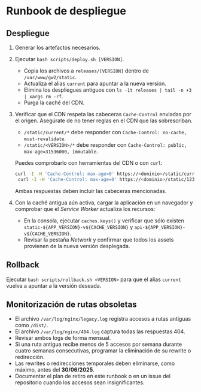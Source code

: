# Runbook de despliegue

## Despliegue

1. Generar los artefactos necesarios.
2. Ejecutar `bash scripts/deploy.sh [VERSION]`.
   - Copia los archivos a `releases/[VERSION]` dentro de `/var/www/gw2/static`.
   - Actualiza el alias `current` para apuntar a la nueva versión.
   - Elimina los despliegues antiguos con `ls -1t releases | tail -n +3 | xargs rm -rf`.
   - Purga la caché del CDN.

3. Verificar que el CDN respeta las cabeceras `Cache-Control` enviadas por el
   origen. Asegúrate de no tener reglas en el CDN que las sobrescriban.

   - `/static/current/*` debe responder con `Cache-Control: no-cache, must-revalidate`.
   - `/static/<VERSIÓN>/*` debe responder con `Cache-Control: public, max-age=31536000, immutable`.

   Puedes comprobarlo con herramientas del CDN o con `curl`:

   ```bash
   curl -I -H 'Cache-Control: max-age=0' https://<dominio>/static/current/app.js
    curl -I -H 'Cache-Control: max-age=0' https://<dominio>/static/123/app.js
    ```

    Ambas respuestas deben incluir las cabeceras mencionadas.

4. Con la caché antigua aún activa, cargar la aplicación en un navegador y
   comprobar que el *Service Worker* actualiza los recursos:

   - En la consola, ejecutar `caches.keys()` y verificar que sólo existen
     `static-${APP_VERSION}-v${CACHE_VERSION}` y
     `api-${APP_VERSION}-v${CACHE_VERSION}`.
   - Revisar la pestaña *Network* y confirmar que todos los assets provienen de
     la nueva versión desplegada.

## Rollback

Ejecutar `bash scripts/rollback.sh <VERSION>` para que el alias `current` vuelva a apuntar a la versión deseada.

## Monitorización de rutas obsoletas

- El archivo `/var/log/nginx/legacy.log` registra accesos a rutas antiguas como `/dist/`.
- El archivo `/var/log/nginx/404.log` captura todas las respuestas 404.
- Revisar ambos logs de forma mensual.
- Si una ruta antigua recibe menos de 5 accesos por semana durante cuatro semanas consecutivas, programar la eliminación de su rewrite o redirección.
- Las rewrites o redirecciones temporales deben eliminarse, como máximo, antes del **30/06/2025**.
- Documentar el plan de retiro en este runbook o en un issue del repositorio cuando los accesos sean insignificantes.
